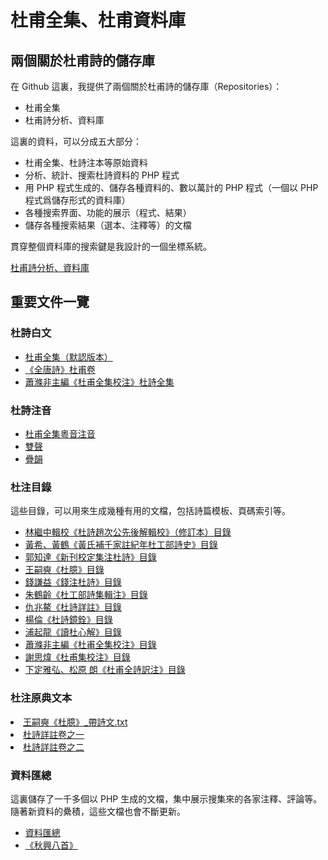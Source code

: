 <h1>杜甫全集、杜甫資料庫</h1>
<h2>兩個關於杜甫詩的儲存庫</h2>
<p>
在 Github 這裏，我提供了兩個關於杜甫詩的儲存庫（Repositories）：</p>
<ul>
<li>杜甫全集</li>
<li>杜甫詩分析、資料庫</li>
</ul>
<p>
這裏的資料，可以分成五大部分：
</p>
<ul>
<li>杜甫全集、杜詩注本等原始資料</li>
<li>分析、統計、搜索杜詩資料的 PHP 程式</li>
<li>用 PHP 程式生成的、儲存各種資料的、數以萬計的 PHP 程式（一個以 PHP 程式爲儲存形式的資料庫）</li>
<li>各種搜索界面、功能的展示（程式、結果）</li>
<li>儲存各種搜索結果（選本、注釋等）的文檔</li>
</ul>
<p>貫穿整個資料庫的搜索鍵是我設計的一個坐標系統。</p>

<p><a href="https://github.com/wingmingchan64/Dufu-Analysis">杜甫詩分析、資料庫</a></p>

<h2>重要文件一覽</h2>
<h3>杜詩白文</h3>
<ul>
<li><a href="https://github.com/wingmingchan64/DuFu/blob/master/%E6%9D%9C%E7%94%AB%E5%85%A8%E9%9B%86.txt">杜甫全集（默認版本）</a></li>
<li><a href="https://github.com/wingmingchan64/Dufu-Analysis/blob/main/%E3%80%8A%E5%85%A8%E5%94%90%E8%A9%A9%E3%80%8B/%E6%9D%9C%E7%94%AB%E5%85%A8%E9%9B%86.txt">《全唐詩》杜甫卷</a></li>
<li><a href="https://github.com/wingmingchan64/Dufu-Analysis/blob/main/%E8%95%AD%E6%BB%8C%E9%9D%9E%E4%B8%BB%E7%B7%A8%E3%80%8A%E6%9D%9C%E7%94%AB%E5%85%A8%E9%9B%86%E6%A0%A1%E6%B3%A8%E3%80%8B/%E6%9D%9C%E7%94%AB%E5%85%A8%E9%9B%86.txt">蕭滌非主編《杜甫全集校注》杜詩全集</a></li>
</ul>
<h3>杜詩注音</h3>
<ul>
<li><a href="https://github.com/wingmingchan64/DuFu/blob/master/%E6%9D%9C%E7%94%AB%E5%85%A8%E9%9B%86%E7%B2%B5%E9%9F%B3%E6%B3%A8%E9%9F%B3.txt">杜甫全集粵音注音</a></li>
<li><a href="https://github.com/wingmingchan64/Dufu-Analysis/blob/main/%E9%99%B3%E6%B0%B8%E6%98%8E%E3%80%8A%E6%9D%9C%E7%94%AB%E5%85%A8%E9%9B%86%E7%B2%B5%E9%9F%B3%E6%B3%A8%E9%9F%B3%E3%80%8B/%E9%9B%99%E8%81%B2.php">雙聲</a></li>
<li><a href="https://github.com/wingmingchan64/Dufu-Analysis/blob/main/%E9%99%B3%E6%B0%B8%E6%98%8E%E3%80%8A%E6%9D%9C%E7%94%AB%E5%85%A8%E9%9B%86%E7%B2%B5%E9%9F%B3%E6%B3%A8%E9%9F%B3%E3%80%8B/%E7%96%8A%E9%9F%BB.php">疊韻</a></li>

</ul>
<h3>杜注目錄</h3>
<p>這些目錄，可以用來生成幾種有用的文檔，包括詩篇模板、頁碼索引等。</p>
<ul>
<li><a href="https://github.com/wingmingchan64/Dufu-Analysis/blob/main/%E6%9E%97%E7%B9%BC%E4%B8%AD%E8%BC%AF%E6%A0%A1%E3%80%8A%E6%9D%9C%E8%A9%A9%E8%B6%99%E6%AC%A1%E5%85%AC%E5%85%88%E5%BE%8C%E8%A7%A3%E8%BC%AF%E6%A0%A1%E3%80%8B/%E8%B6%99%E7%9B%AE%E9%8C%84.txt">林繼中輯校《杜詩趙次公先後解輯校》（修訂本）目錄</a></li>

<li><a href="https://github.com/wingmingchan64/Dufu-Analysis/blob/main/%E9%BB%83%E5%B8%8C%E3%80%81%E9%BB%83%E9%B6%B4%E3%80%8A%E9%BB%83%E6%B0%8F%E8%A3%9C%E5%8D%83%E5%AE%B6%E8%A8%BB%E7%B4%80%E5%B9%B4%E6%9D%9C%E5%B7%A5%E9%83%A8%E8%A9%A9%E5%8F%B2%E3%80%8B/%E9%BB%83%E7%9B%AE%E9%8C%84.txt">黃希、黃鶴《黃氏補千家註紀年杜工部詩史》目錄</a></li>

<li><a href="https://github.com/wingmingchan64/Dufu-Analysis/blob/main/%E9%83%AD%E7%9F%A5%E9%81%94%E3%80%8A%E6%96%B0%E5%88%8A%E6%A0%A1%E5%AE%9A%E9%9B%86%E6%B3%A8%E6%9D%9C%E8%A9%A9%E3%80%8B/%E9%83%AD%E7%9B%AE%E9%8C%84.txt">郭知達《新刊校定集注杜詩》目錄</a></li>
<li><a href="https://github.com/wingmingchan64/Dufu-Analysis/blob/main/%E7%8E%8B%E5%97%A3%E5%A5%AD%E3%80%8A%E6%9D%9C%E8%87%86%E3%80%8B/%E5%A5%AD%E7%9B%AE%E9%8C%84.txt">王嗣奭《杜臆》目錄</a></li>
<li><a href="https://github.com/wingmingchan64/Dufu-Analysis/blob/main/%E9%8C%A2%E8%AC%99%E7%9B%8A%E3%80%8A%E9%8C%A2%E6%B3%A8%E6%9D%9C%E8%A9%A9%E3%80%8B/%E9%8C%A2%E7%9B%AE%E9%8C%84.txt">錢謙益《錢注杜詩》目錄</a></li>

<li><a href="https://github.com/wingmingchan64/Dufu-Analysis/blob/main/%E6%9C%B1%E9%B6%B4%E9%BD%A1%E3%80%8A%E6%9D%9C%E5%B7%A5%E9%83%A8%E8%A9%A9%E9%9B%86%E8%BC%AF%E6%B3%A8%E3%80%8B/%E6%9C%B1%E7%9B%AE%E9%8C%84.txt">朱鶴齡《杜工部詩集輯注》目錄</a></li>

<li><a href="https://github.com/wingmingchan64/Dufu-Analysis/blob/main/%E4%BB%87%E5%85%86%E9%B0%B2%E3%80%8A%E6%9D%9C%E8%A9%A9%E8%A9%B3%E8%A8%BB%E3%80%8B/%E4%BB%87%E7%9B%AE%E9%8C%84.txt">仇兆鰲《杜詩詳註》目錄</a></li>
<li><a href="https://github.com/wingmingchan64/Dufu-Analysis/blob/main/%E6%A5%8A%E5%80%AB%E3%80%8A%E6%9D%9C%E8%A9%A9%E9%8F%A1%E9%8A%93%E3%80%8B/%E6%A5%8A%E7%9B%AE%E9%8C%84.txt">楊倫《杜詩鏡銓》目錄</a></li>
<li><a href="https://github.com/wingmingchan64/Dufu-Analysis/blob/main/%E6%B5%A6%E8%B5%B7%E9%BE%8D%E3%80%8A%E8%AE%80%E6%9D%9C%E5%BF%83%E8%A7%A3%E3%80%8B/%E6%B5%A6%E7%9B%AE%E9%8C%84.txt">浦起龍《讀杜心解》目錄</a></li>

<li><a href="https://github.com/wingmingchan64/DuFu/blob/master/%E7%9B%AE%E9%8C%84.txt">蕭滌非主編《杜甫全集校注》目錄</a></li>
<li><a href="https://github.com/wingmingchan64/Dufu-Analysis/blob/main/%E8%AC%9D%E6%80%9D%E7%85%92%E3%80%8A%E6%9D%9C%E7%94%AB%E9%9B%86%E6%A0%A1%E6%B3%A8%E3%80%8B/%E8%AC%9D%E7%9B%AE%E9%8C%84.txt">謝思煒《杜甫集校注》目錄</a></li>
<li><a href="https://github.com/wingmingchan64/Dufu-Analysis/blob/main/%E4%B8%8B%E5%AE%9A%E9%9B%85%E5%BC%98%E3%80%81%E6%9D%BE%E5%8E%9F%20%E6%9C%97%E3%80%8A%E6%9D%9C%E7%94%AB%E5%85%A8%E8%A9%A9%E8%A8%B3%E6%B3%A8%E3%80%8B/%E8%A8%B3%E7%9B%AE%E9%8C%84.txt">下定雅弘、松原 朗《杜甫全詩訳注》目錄</a></li>

</ul>
<h3>杜注原典文本</h3>
<li><a href="https://github.com/wingmingchan64/Dufu-Analysis/blob/main/%E7%8E%8B%E5%97%A3%E5%A5%AD%E3%80%8A%E6%9D%9C%E8%87%86%E3%80%8B/%E7%8E%8B%E5%97%A3%E5%A5%AD%E3%80%8A%E6%9D%9C%E8%87%86%E3%80%8B_%E5%B8%B6%E8%A9%A9%E6%96%87.txt">王嗣奭《杜臆》_帶詩文.txt</a></li>
<li><a href="https://github.com/wingmingchan64/Dufu-Analysis/blob/main/%E4%BB%87%E5%85%86%E9%B0%B2%E3%80%8A%E6%9D%9C%E8%A9%A9%E8%A9%B3%E8%A8%BB%E3%80%8B/%E6%9D%9C%E8%A9%A9%E8%A9%B3%E8%A8%BB%E5%8D%B7%E4%B9%8B%E4%B8%80.txt">杜詩詳註卷之一</a></li>
<li><a href="https://github.com/wingmingchan64/Dufu-Analysis/blob/main/%E4%BB%87%E5%85%86%E9%B0%B2%E3%80%8A%E6%9D%9C%E8%A9%A9%E8%A9%B3%E8%A8%BB%E3%80%8B/%E6%9D%9C%E8%A9%A9%E8%A9%B3%E8%A8%BB%E5%8D%B7%E4%B9%8B%E4%BA%8C.txt">杜詩詳註卷之二</a></li>
</ul>
<h3>資料匯總</h3>
<p>這裏儲存了一千多個以 PHP 生成的文檔，集中展示搜集來的各家注釋、評論等。隨著新資料的纍積，這些文檔也會不斷更新。</p>
<ul>
<li><a href="https://github.com/wingmingchan64/Dufu-Analysis/tree/main/%E8%B3%87%E6%96%99%E5%8C%AF%E7%B8%BD">資料匯總</a></li>
<li><a href="https://github.com/wingmingchan64/Dufu-Analysis/blob/main/%E8%B3%87%E6%96%99%E5%8C%AF%E7%B8%BD/3789.txt">《秋興八首》</a></li>

</ul>
<!--
<li><a href=""></a></li>
<li><a href=""></a></li>
<li><a href=""></a></li>
<li><a href=""></a></li>
</ul>
-->